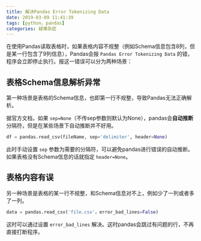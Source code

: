 ```yaml
---
title: 解决Pandas Error Tokenizing Data
date: 2019-03-09 11:41:39
tags: [python，pandas]
categories: 疑难杂症
---
```


在使用Pandas读取表格时，如果表格内容不规整（例如Schema信息包含8列，但是某一行包含了9列信息），Pandas会报 `Pandas Error Tokenizing Data` 的错，程序会立即停止执行。报这一错误可以分为两种场景：

## 表格Schema信息解析异常

第一种场景是表格的Schema信息，也即第一行不规整，导致Pandas无法正确解析。

据官方文档，如果 `sep=None`（不传sep参数则默认为None），pandas会**自动推断**分隔符，但是在某些场景下自动推断并不好用。

```py
df = pandas.read_csv(fileName, sep='delimiter', header=None)
```
<!-- more -->

此时手动设置 `sep` 参数为需要的分隔符，可以避免pandas进行错误的自动推断。如果表格没有Schema信息的话就指定 `header=None`。

## 表格内容有误

另一种场景是表格的某一行不规整，和Schema信息对不上，例如少了一列或者多了一列。

```py
data = pandas.read_csv('file.csv'，error_bad_lines=False)
```

这时可以通过设置 `error_bad_lines` 解决。这时pandas会跳过有问题的行，不再直接打断程序。


